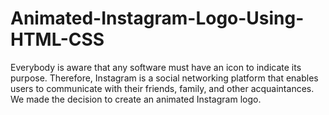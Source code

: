 # Animated-Instagram-Logo-Using-HTML-CSS
Everybody is aware that any software must have an icon to indicate its purpose. Therefore, Instagram is a social networking platform that enables users to communicate with their friends, family, and other acquaintances. We made the decision to create an animated Instagram logo.
